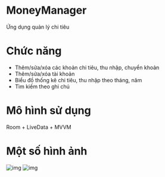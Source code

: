 # MoneyManager
Ứng dụng quản lý chi tiêu

# Chức năng
- Thêm/sửa/xóa các khoản chi tiêu, thu nhập, chuyển khoản
- Thêm/sửa/xóa tài khoản
- Biểu đồ thống kê chi tiêu, thu nhập theo tháng, năm
- Tìm kiếm theo ghi chú

# Mô hình sử dụng

Room + LiveData + MVVM

# Một số hình ảnh

![img](https://github.com/VinhVIP/blog/blob/gh-pages/img/MoneyManager/a1.jpg)
![img](https://github.com/VinhVIP/blog/blob/gh-pages/img/MoneyManager/a2.jpg)
